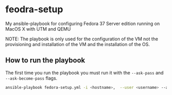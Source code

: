 # feodra-setup
My ansible-playbook for configuring Fedora 37 Server edition running on MacOS X with UTM and QEMU

NOTE: The playbook is only used for the configuration of the VM not the provisioning and installation of the VM and the installation of the OS.

## How to run the playbook 

The first time you run the playbook you must run it with the `--ask-pass` and `--ask-become-pass` flags. 

```bash
ansible-playbook fedora-setup.yml -i <hostname>,  --user <username> --ask-pass --ask-become-pass
```
